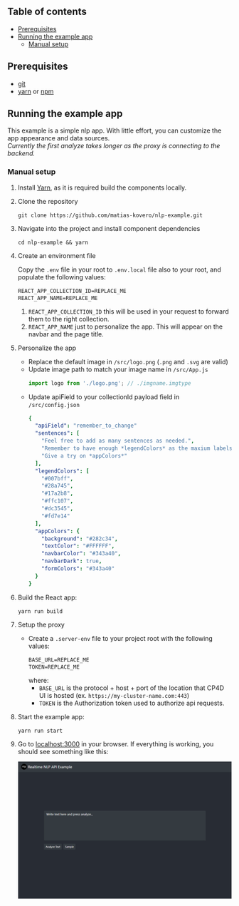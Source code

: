 ## Table of contents

<!-- toc -->
- [Prerequisites](#prerequisites)
- [Running the example app](#running-the-example-app)
  * [Manual setup](#manual-setup)  
<!-- tocstop -->  
  
## Prerequisites

- [git](https://git-scm.com/book/en/v2/Getting-Started-Installing-Git)
- [yarn](https://yarnpkg.com/en/docs/install) or [npm](https://www.npmjs.com/get-npm)

## Running the example app

This example is a simple nlp app. With little effort, you can customize the app appearance and data sources.  
_Currently the first analyze takes longer as the proxy is connecting to the backend._

### Manual setup

1. Install [Yarn](https://yarnpkg.com/lang/en/docs/install), as it is required build the components locally.

2. Clone the repository

   ```
   git clone https://github.com/matias-kovero/nlp-example.git
   ```

3. Navigate into the project and install component dependencies

   ```
   cd nlp-example && yarn
   ```

4. Create an environment file

   Copy the `.env` file in your root to `.env.local` file also to your root, and populate the following values:

   ```
   REACT_APP_COLLECTION_ID=REPLACE_ME  
   REACT_APP_NAME=REPLACE_ME   
   ```

   1. `REACT_APP_COLLECTION_ID` this will be used in your request to forward them to the right collection.
   2. `REACT_APP_NAME` just to personalize the app. This will appear on the navbar and the page title.  

5. Personalize the app
   - Replace the default image in `/src/logo.png` (`.png` and `.svg` are valid)
   - Update image path to match your image name in `/src/App.js`
      ```js
      import logo from './logo.png'; // ./imgname.imgtype
      ```
   - Update apiField to your collectionId payload field in `/src/config.json`
      ```yaml
      {
        "apiField": "remember_to_change"
        "sentences": [
          "Feel free to add as many sentences as needed.",
          "Remember to have enough *legendColors* as the maxium labels your api returns",
          "Give a try on *appColors*"
        ],
        "legendColors": [
          "#007bff",
          "#28a745",
          "#17a2b8",
          "#ffc107",
          "#dc3545",
          "#fd7e14"
        ],
        "appColors": {
          "background": "#282c34",
          "textColor": "#FFFFFF",
          "navbarColor": "#343a40",
          "navbarDark": true,
          "formColors": "#343a40"
        }
      }
      ```
5. Build the React app:

   ```
   yarn run build
   ```

6. Setup the proxy

   - Create a `.server-env` file to your project root with the following values:
     ```
     BASE_URL=REPLACE_ME
     TOKEN=REPLACE_ME
     ```
     where:
     - `BASE_URL` is the protocol + host + port of the location that CP4D UI is hosted (ex. `https://my-cluster-name.com:443`)
     - `TOKEN` is the Authorization token used to authorize api requests.

7. Start the example app:

   ```
   yarn run start
   ```

8. Go to [localhost:3000](localhost:3000) in your browser. If everything is working, you should see something like this:

   ![Example app](./docs/example-app.png)
